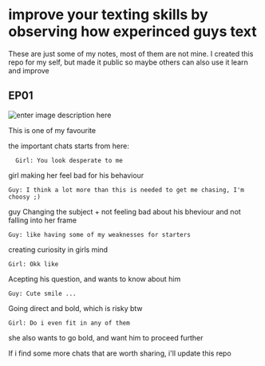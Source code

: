 # improve your texting skills by observing how experinced guys text
These are just some of my notes, most of them are not mine. I created this repo for my self, but made it public so maybe others can also use it learn and improve

## EP01

![enter image description here](https://lh3.googleusercontent.com/6Pg9R0nzLPIKGnE9ptilyg-pNgDSaXfwa81rtAQ23FgyvVG1fO_jMSE09NZUbFgAAVdahQUO_YyRfvpKnv5d-m8BFn45zuArKepAtyAPFsDaX9JKVyRu4y8Xwoo8yP1YfwAKRYmgkZrubk2jmDUQ6BeDuk3iLkFkPeD9M4e0_8y_r891YxPjlN5bhKMvfdtqyLhzhfgDgKqsh01fsALzEHdQZMPNOkWZEIUgZBwG7jFCLZ5du63ollb48bK1I3z_Y-wzoQWLjtlm96D4Vi70whQptDo7rOQatKVHUah-rTGFxyjEuBEj1Q46dtqe5oef6Ws4AglKt7TNYNEntBns9DLhSTWZlrjCt9gUpUbYyfvFct1ODRpWlocwuzLKqEfXqnwHzXsQQ66JTLlDT_yIRZFEahc6jrrtMdjnjPW-PbCmOlFEWuvmDmZATXC9g4P6pS27OUC7wk56xXYGZsTixtHQgkYaN3Db7uB8FivGCyMYMN0dHJ47u9qN29f_Apn6eU_tLkfEC9cF-ms0dj9UPTVMKASiVu_ieaGL0lZbNJIYWCXeWU8GLoRvhaL3H020gPyXgmUAtm6x7kcREYXlKhM8S0-YhSiJ1oOmrq6imu0VW_O8btTsglfcCgNC3x4d3omh7Z6-kWviO7GZmFnI-3axVWJX9vKipPJE01a3HNOPwkkcfkn9SYw45g_TmDsgogHn4keBIZpiNqDtIStNPw=w424-h914-no?authuser=8)

This is one of my favourite

the important chats starts from here:

      Girl: You look desperate to me
    
girl making her feel bad for his behaviour

    Guy: I think a lot more than this is needed to get me chasing, I'm choosy ;)

guy Changing the subject + not feeling bad about his bheviour and not falling into her frame

    Guy: like having some of my weaknesses for starters

creating curiosity in girls mind

    Girl: Okk like
Acepting his question, and wants to know about him

    Guy: Cute smile ...
Going direct and bold, which is risky btw

    Girl: Do i even fit in any of them
she also wants to go bold, and want him to proceed further


If i find some more chats that are worth sharing, i'll update this repo


